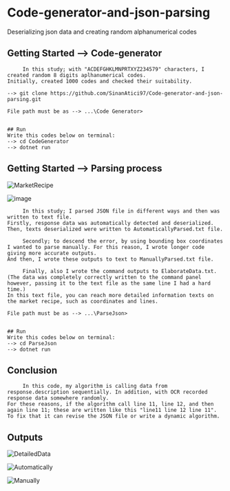 # Code-generator-and-json-parsing
Deserializing json data and creating random alphanumerical codes

## Getting Started --> Code-generator
```
     In this study; with "ACDEFGHKLMNPRTXYZ234579" characters, I created random 8 digits aplhanumerical codes. 
Initially, created 1000 codes and checked their suitability.

--> git clone https://github.com/SinanAtici97/Code-generator-and-json-parsing.git

File path must be as --> ...\Code Generator>


## Run
Write this codes below on terminal:
--> cd CodeGenerator 
--> dotnet run    
```
## Getting Started --> Parsing process

![MarketRecipe](https://user-images.githubusercontent.com/118997291/212669840-a5aed684-caa6-4e57-9e57-b347d3b715d2.png)

![image](https://user-images.githubusercontent.com/118997291/212670851-79fec09e-b6a9-4554-87ac-f068cbc8f582.png)

```
     In this study; I parsed JSON file in different ways and then was written to text file. 
Firstly, response data was automatically detected and deserialized. Then, texts deserialized were written to AutomaticallyParsed.txt file.

     Secondly; to descend the error, by using bounding box coordinates I wanted to parse manually. For this reason, I wrote longer code giving more accurate outputs.
And then, I wrote these outputs to text to ManuallyParsed.txt file.

     Finally, also I wrote the command outputs to ElaborateData.txt. (The data was completely correctly written to the command panel however, passing it to the text file as the same line I had a hard time.)
In this text file, you can reach more detailed information texts on the market recipe, such as coordinates and lines.

File path must be as --> ...\ParseJson> 


## Run
Write this codes below on terminal:
--> cd ParseJson  
--> dotnet run    
```
## Conclusion
```
     In this code, my algorithm is calling data from response.description sequentially. In addition, with OCR recorded response data somewhere randomly.
For these reasons, if the algorithm call line 11, line 12, and then again line 11; these are written like this "line11 line 12 line 11".  
To fix that it can revise the JSON file or write a dynamic algorithm.
```
## Outputs 

![DetailedData](https://user-images.githubusercontent.com/118997291/212669598-aa6904da-bed6-4c9b-a88b-f83487908e41.png)

![Automatically](https://user-images.githubusercontent.com/118997291/212669340-3b6416c6-6b75-4b5c-bf56-cd10621f3209.JPG)

![Manually](https://user-images.githubusercontent.com/118997291/212669514-e3ce5dd1-dc9a-4027-8b8a-77fb41f34511.png)


